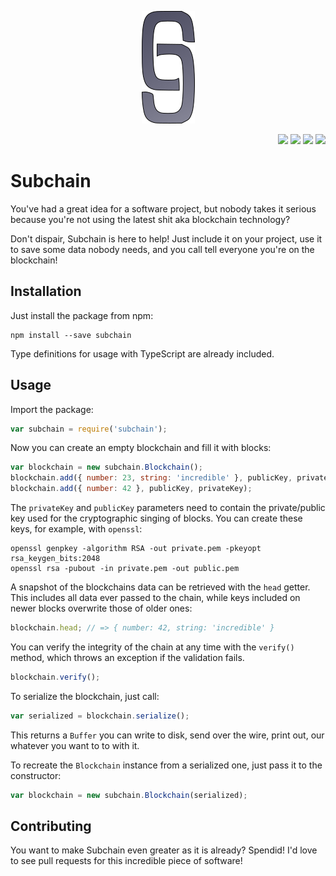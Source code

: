 <p align="center">
  <img src="https://github.com/lnqs/subchain/raw/master/resources/subchain.png" height="180">
</p>
<p align="right">
  <img src="https://travis-ci.org/lnqs/subchain.svg?branch=master">
  <img src="https://coveralls.io/repos/github/lnqs/subchain/badge.svg?branch=master">
  <img src="https://badge.fury.io/lnqs/subchain.svg">
  <img src="https://david-dm.org/lnqs/subchain.svg">
</p>

# Subchain

You've had a great idea for a software project, but nobody takes it serious
because you're not using the latest shit aka blockchain technology?

Don't dispair, Subchain is here to help! Just include it on your project, use
it to save some data nobody needs, and you call tell everyone you're on the
blockchain!

## Installation
Just install the package from npm:

```
npm install --save subchain
```

Type definitions for usage with TypeScript are already included.

## Usage
Import the package:

```javascript
var subchain = require('subchain');
```

Now you can create an empty blockchain and fill it with blocks:

```javascript
var blockchain = new subchain.Blockchain();
blockchain.add({ number: 23, string: 'incredible' }, publicKey, privateKey);
blockchain.add({ number: 42 }, publicKey, privateKey);
```

The `privateKey` and `publicKey` parameters need to contain the private/public key
used for the cryptographic singing of blocks.
You can create these keys, for example, with `openssl`:

```
openssl genpkey -algorithm RSA -out private.pem -pkeyopt rsa_keygen_bits:2048
openssl rsa -pubout -in private.pem -out public.pem
```

A snapshot of the blockchains data can be retrieved with the `head` getter.
This includes all data ever passed to the chain, while keys included on newer blocks
overwrite those of older ones:

```javascript
blockchain.head; // => { number: 42, string: 'incredible' }
```

You can verify the integrity of the chain at any time with the `verify()` method,
which throws an exception if the validation fails.

```javascript
blockchain.verify();
```

To serialize the blockchain, just call:

```javascript
var serialized = blockchain.serialize();
```

This returns a `Buffer` you can write to disk, send over the wire, print out,
our whatever you want to to with it.

To recreate the `Blockchain` instance from a serialized one, just pass it to the constructor:

```javascript
var blockchain = new subchain.Blockchain(serialized);
```

## Contributing
You want to make Subchain even greater as it is already? Spendid!
I'd love to see pull requests for this incredible piece of software!


